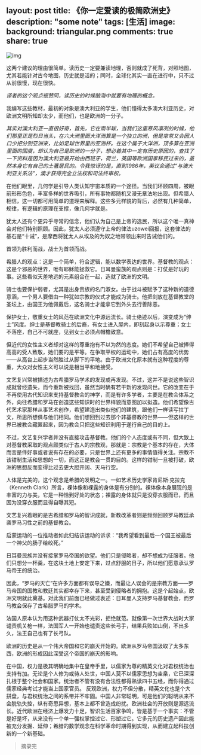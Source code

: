 layout: post
title: 《你一定爱读的极简欧洲史》
description: "some note"
tags: [生活]
image:
background: triangular.png
comments: true
share: true
---

![img](http://img10.360buyimg.com/n0/jfs/t1249/215/1469856567/279513/9dc99104/57302236N6db90259.jpg)

这两个建议的理由很简单。读历史一定要兼读地理，否则就成了死背，对照地图，尤其若能针对古今地图，历史就是活的；同时，全球化其实一直在进行中，只不过从前很慢，现在很快。

*译者的这个观点很赞同，读历史的时候脑海中就要有地理的概念。*

我编写这些教材，最初的对象是澳大利亚的学生，他们懂得太多澳大利亚历史，对欧洲文明所知却太少，而他们，也是欧洲的一分子。

*其实对澳大利亚一直很好奇，首先，它在南半球，当我们这里寒风凛冽的时候，他们那里正是烈日当头，在六大洲里面大洋洲算是一个独立的洲，但是常常又会因人口少把分到亚洲来，比如足球世界里的亚洲杯。在这个属于大洋洲，顶多算在亚洲里面的国度，却认为自己是欧洲的一分子，想必着其中一定有历史原因的，查找了一下资料是因为澳大利亚最开始由西班牙，荷兰，英国等欧洲国家移民过来的，虽然本身它有自己的土著居民的。令我惊讶的是，直到1986年，英议会通过“与澳大利亚关系法”，澳才获得完全立法权和司法终审权。*

在他们眼里，几何学是引导人类认知宇宙本质的一个途径。当我们环顾四周，被眼前形形色色，丰富多样的世界吸引，所有事物都随机又漫无章法地出现。但希腊人相信，这一切都可用简单的道理来解释。这些多元样貌的背后，必然有几种简单，规律，有逻辑的原理在支撑，像几何学就是。

犹太人还有个更异乎寻常的信念，他们认为自己是上帝的选民，所以这个唯一真神会对他们特别照顾。因此，犹太人必须遵守上帝的律法uzowei回报，这套律法的基石是“十诫”，是摩西将犹太人从埃及的为奴之地带领出来时告诫他们的。

首领为胜利而战，战士为首领而战。

希腊人的观点：这是一个简单，符合逻辑，能以数学表达的世界。基督教的观点：这是个邪恶的世界，唯有耶稣能拯救它。日耳曼蛮族的观点则是：打仗是好玩的事。这些看似天差地远的元素组合在一起，造就了欧洲的文明。

骑士也要保护弱者，尤其是出身贵族的名门淑女。由于战斗被赋予了这种新的道德意涵，一个男人要借由一种犹如宗教的仪式才能成为骑士。他把剑放在基督教堂的圣坛上，由国王为他佩戴后，这名骑士才能拿它到外头去行善除恶。

保护女士，敬重女士的风范在欧洲文化中源远流长。骑士绝迹以后，演变成为“绅士”风度。绅士是基督教骑士的后裔，有女士进入屋内，即刻起身以示尊重；女士不落座，自己不可就座，见到女士必须点帽檐致意。

但近代的女性主义者却对这样的尊重抱有不以为然的态度。她们不希望自己被捧得高高的受人致敬，她们要的是平等。在争取平权的运动中，她们占有高度的优势——从高台上起步当然胜过从脚下的平地。由于欧洲文化原本就有这种程度的尊重，大众对女性主义可以说是相当平和地接受。

文艺复兴常被描述为古希腊罗马学术的发现或再发现。不过，这并不是说这些智识成就曾经遗失，而今重新被找回，虽然当时确有若干新的发现问世。它的改变在于不再使用古代知识来支持基督教会的神学，而是有许多学者，主要是在教会体系之外，向往希腊和罗马在创造这些知识时的世界样貌而意图加以拟造。他们希望像古代艺术家那样从事艺术创作，希望建造出类似他们的建筑，跟他们一样读写拉丁文，所思所想俱与他们相同。他们想回到过去那个非基督教的世界——但这样的世界已被教会藏匿起来，因为教会只把这些知识利用于遂行自己的目的上。

不过，文艺复兴学者并没有直接攻击基督教。他们的个人态度或有不同，但大致上对基督教采取的观点颇类似于古人的宗教观，那就是：宗教是个基本的存在，大体而言是件好事或者说有存在的必要，只是世界上还有更多的事情值得关注。宗教不该钳制生活和思想的一切，而这正是教会一贯的目的。这样的钳制一旦被打破，欧洲的思想反而变得比过去更大胆开阔、天马行空。

人体是完美的，这个观念是希腊的发明之一。一如艺术历史学家肯尼斯·克拉克（Kenneth Clark）所言，裸体像和裸露的身体是有分别的。裸体像本身展现的是丰富的力与美，它是一种恰到好处的状态；裸露的身体就只是没穿衣服而已，而且因为没穿衣服而显得自曝其短。

文艺复兴着眼的是古希腊和罗马的智识成就，新教改革者则是频频回顾罗马教廷承袭罗马习性之前的基督教会。

启蒙运动的一位推动者如此归结该运动的诉求：“我希望看到最后一个国王被最后一个神父的肠子给绞死。”

日耳曼民族并没有接掌罗马帝国的欲望。他们只是侵略者，却不想成为征服者。他们只想分一杯羹，在这块土地上安定下来，过点舒服的日子，所以他们愿意承认罗马帝王的统治。

因此，“罗马的灭亡”在许多方面都有误导之嫌，而最让人误会的是宗教方面——罗马帝国的国教和教廷其实都幸存下来，甚至受到侵略者的拥抱。这是个起始点，欧洲文明就此奠基。对此我们前面已经做过表述：日耳曼人支持罗马基督教会，而罗马教会保存了古希腊罗马的学术。

法国人原本认为用这种武器打仗太不光彩，拒绝就范。就像第一次世界大战时大家谴责机关枪一样，法国军人一开始也谴责这些长弓手，结果兵败如山倒，不出多久，法王自己也有了长弓队。

欧洲的历史是从一个伟大帝国和它的崩灭开始的。欧洲从罗马帝国汲取了太多东西，欧洲的形成因此深受这个帝国的崩灭的影响。

在中国，权力是极其明确地集中在皇帝手里，以儒家为尊的精英文化对君权统治也支持有加。无论是个人修为或待人处世，中国人莫不以儒家思想为圭臬，它已深深扎根于整个社会和国家。统治者不管有没有合法性都得熟读四书五经，而你得通过儒家经典考试才能当上国家官员。
反观欧洲，权力不但分散，精英文化也是个大拼盘，与君权统治之间的系带并不牢固。中国人非常聪明，可是他们的聪明从来不会脱轨失控，纵有奇思异想，基本上都不曾造成纷扰。欧洲社会的开放则是源远流长。近代欧洲在经济上爆发力十足，智识生活百家争鸣，皆是基于一个事实：不管是好是坏，从来没有一个单一强权掌控过它、形塑过它。它多元的历史遗产因此能被充分发掘、延伸；希腊的数学观念在科学革命时期得到实现，从而建立起科技创新的一个新基础。

> 摘录完


